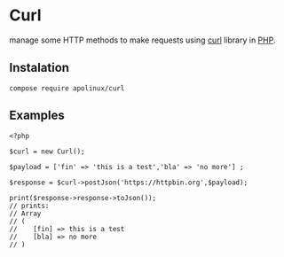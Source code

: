 # Curl 

manage some HTTP methods to make requests using [curl](https://curl.se/docs/) library 
in [PHP](https://www.php.net/manual/en/book.curl.php).

## Instalation

```
compose require apolinux/curl
```

## Examples

```
<?php

$curl = new Curl();

$payload = ['fin' => 'this is a test','bla' => 'no more'] ;

$response = $curl->postJson('https://httpbin.org',$payload);

print($response->response->toJson());
// prints:
// Array
// (
//    [fin] => this is a test
//    [bla] => no more
// )

```

